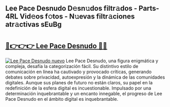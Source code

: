 ## Lee Pace Desnudo D𝚎sn𝚞dos filtr𝚊dos - Parts-4RL Vid𝚎os f𝚘tos - N𝚞evas filtr𝚊ciones atr𝚊ctivas sEuBg

# <h2><a href="http://mbchi5o.tromn.icu/?c=Lee+Pace+Desnudo">🔗👉👉👉 Lee Pace Desnudo 🔗🔗</a></h2>

[![Lee Pace Desnudo nuevo](https://i.imgur.com/pEAQMta.gif)](http://mbchi5o.tromn.icu/?c=Lee+Pace+Desnudo)
Lee Pace Desnudo, una figura enigmática y compleja, desafía la categorización fácil. Su distintivo estilo de comunicación en línea ha cautivado y provocado críticas, generando debates sobre privacidad, autoexpresión y la dinámica de las comunidades digitales. Aunque sus planes de futuro no están claros, su papel en la redefinición de la esfera digital es incuestionable. Impulsado por una determinación inquebrantable y un encanto innegable, el progreso de Lee Pace Desnudo en el ámbito digital es inquebrantable.

